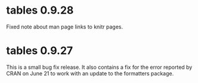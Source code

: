 # tables 0.9.28

Fixed note about man page links to knitr pages.

# tables 0.9.27

This is a small bug fix release.  It also contains a fix for the
error reported by CRAN on June 21 to work with an update to the
formatters package.

